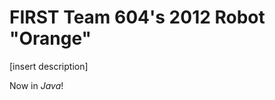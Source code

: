 FIRST Team 604's 2012 Robot "Orange"
====================================

[insert description]

Now in *Java*!
